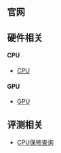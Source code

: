 ## **官网**


## **硬件相关**
#### CPU
- [CPU](Hardware/CPU.md)

#### GPU
- [GPU](Hardware/GPU.md)

## **评测相关**
- [CPU保修查询](Hardware/CPU序列号查询.md)